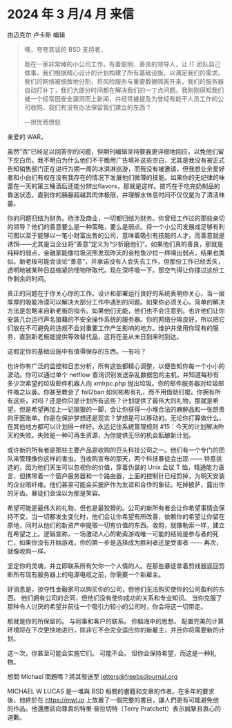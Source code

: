 # 2024 年 3 月/4 月 来信

由迈克尔·卢卡斯 编辑

>噢，夸夸其谈的 BSD 支持者，
>
>我在一家非常棒的小公司工作，有着聪明、善良的领导人，让 IT 团队自己做事。我们根据精心设计的计划构建了所有基础设施，以满足我们的需求。我们的网络被细致地分割，将风险服务与重要数据隔离开来，我们的服务器自动打补丁，我们大部分时间都在解决我们的一丁点问题。我刚刚得知我们被一个经常因安全漏洞而上新闻，并经常被提及为曾经有能干人员工作的公司收购。我们有没有办法保留我们建立的东西？
>
>—担忧而愤怒

 亲爱的 WAR，

虽然“否”已经足以回答你的问题，但期刊编辑坚持要我更详细地回应，以免他们留下空白页。我不明白为什么他们不干脆用广告填补这些空白，尤其是我没有被正式告知销售部门正在进行为期一周的冰淇淋巡游，而我没有被邀请，但我想业余爱好者和小白们有权在没有我存在的情况下发展他们微薄的技能。如果你的无纪律的味蕾在一天的第三桶酒后还能分辨出flavors，那就是这样。技巧在于吃完奶制品的昏迷状态，直到你的胰腺超越其肉体极限，并理解水休息时间不仅仅是为了清洁味蕾。

你的问题归结为财务。待涉及商业，一切都归结为财务。你曾经工作过的那些亲切的领导？他们的善意要么是一种策略，要么是弱点。将一个小公司发展成足够有利可图以至于能够以一笔小财富出售的公司，意味着吸引有技能的人才，而善意就是诱饵——尤其是当企业将“善意”定义为“少折磨他们”。如果他们真的善良，那就是纯粹的弱点，金融家能像垃圾浣熊发现昨天的金枪鱼沙拉一样嗅出弱点，结果也类似。新老板可能会谈论“善意”，并承诺没有人会失去工作，但那份工作已经丢失，透明地被某种日益缩紧的怪物所取代。现在深呼吸一下。那空气得让你撑过这份工作剩余的时间。

真正的问题在于你关心你的工作。设计和部署运行良好的系统表明你关心，当一层厚厚的吸能冷漠可以解决大部分工作中遇到的问题。如果你必须关心，简单的解决方法是忽略来自新老板的指令。如果他们无能，他们也不会注意到。也许他们让你安装几台运行声名狼藉的不安全操作系统的服务器。你的网络分隔良好，所以把它们放在不可避免的违规不会对重要工作产生影响的地方。维护并使用你现有的服务，直到新老板能提供等效替代品，这将在圣从未日到来时到达。

这假定你的基础设施中有值得保存的东西。—有吗？

也许你有广泛的监控和日志分析，所有这些都精心调整，以便告知你每一个小小的波动。你可以通过单个 netflow 查询识别发送杂乱数据包的主机，并知道每秒有多少次希望的垃圾邮件机器人向 xmlrpc.php 抛出垃圾。你的邮件服务器对垃圾邮件嗤之以鼻。你甚至教会了 fail2ban 如何彬彬有礼，而不用借助钉棍。你拥有所有这些，对吗？还是你只是计划所有这些？计划提供了最伟大的礼物，那就是希望，但是希望再加上一记狠狠的一脚，会让你获得一小堆合法的麻醉品和一张昂贵的牙医账单。你是在保护梦想还是现实？梦想是可以移动的。无论你打算做什么，在其他地方都可以计划得一样好。永远记住系统管理规则 #15：今天的计划解决昨天的失败。失败是一种可再生资源，为你提供无尽的机会酝酿新计划。

或许新的所有者是那些主要产品是收购的巨头科技公司之一。他们有一个专门的团队来管理像你这样的害虫。当收购宣布的那天，两个科技暴徒会出现 —— 特意挑选的，因为他们天生可以忽视你的价值，穿着伪装的 Unix 会议 T 恤，精通能力语言，但携带着一个窗户服务器和一个路由器，上面的控制针已经剪掉，为明天安装的企业暗纤维。他们甚至可能会买披萨作为友谊和合作的象征。吃掉披萨，露出你的牙齿。暴徒们会误以为那是笑容。

希望可能是最伟大的礼物，但也是最狡猾的。公司的新所有者会让你希望事情会保持不变。当一切都发生变化时，他们会让你希望有所改善，依赖你的希望让你留在原地，同时从他们的新资产中提取一切有价值的东西。收购，就像勒索一样，建立在希望之上。逻辑宣称，一场激动人心的勒索游戏唯一可能的结局是参与者的死亡，如果你没有开始游戏，你的第一步是选择成为胜利者还是受害者 —— 再次，就像收购一样。

坚定你的灵魂，并立即联系所有欠你一个人情的人。在那些暴徒拿着剪线器返回剪断所有现有服务器上的电源电缆之前，你需要一个新雇主。

好消息是，掠夺性金融家可以购买你的公司，但他们无法购买使你的公司盈利的东西。 他们拥有公司的合同，但他们没有使你成功的关系和专业知识。 当你克服了那种令人讨厌的希望并前往一个吸引力较小的公司时，你会将这一切带走。

那就是你的所保留的。 与同事和客户的联系。 你脑海中的思想。 配置完美的计算环境将在下次更快地进行，除非它不会完全适应你的新雇主，并且你将需要新的计划。

这一次，你甚至可能会实施它们。 可能不会。 但你会保持希望，而这是一种礼物。

想問 Michael 問題嗎？將其發送至 letters@freebsdjournal.org

MICHAEL W LUCAS 是一堆與 BSD 相關的書籍和文章的作者。在多年的要求後，他終於在 https://mwl.io 上放置了一個完整的書目，讓人們更有可能避免他的作品。他還應該向尊貴的特里·普拉切特（Terry Pratchett）表示誠摯且衷心的道歉。
